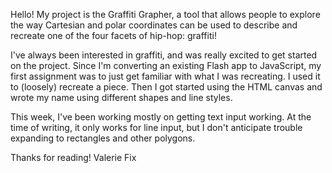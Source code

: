 Hello! My project is the Graffiti Grapher, a tool that allows people to explore the way Cartesian and polar coordinates can be used to describe and recreate one of the four facets of hip-hop: graffiti!

I've always been interested in graffiti, and was really excited to get started on the project. Since I'm converting an existing Flash app to JavaScript, my first assignment was to just get familiar with what I was recreating. I used it to (loosely) recreate a piece. Then I got started using the HTML canvas and wrote my name using different shapes and line styles.

This week, I've been working mostly on getting text input working. At the time of writing, it only works for line input, but I don't anticipate trouble expanding to rectangles and other polygons.

Thanks for reading!
Valerie Fix
